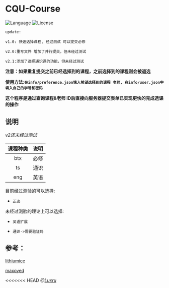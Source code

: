 # CQU-Course
![Language](https://img.shields.io/badge/Language-Python3-red.svg) ![License](https://img.shields.io/badge/License-GPL--3.0-yellow.svg)

` update: `

```CQU 教务处
v1.0: 快速选择课程, 经过测试 可以提交必修

v2.0:重写文件 增加了并行提交，但未经过测试

v2.1:添加了选择通识课的功能，但未经过测试
```
**注意：如果重复提交之前已经选择到的课程，之前选择到的课程则会被退选**

**使用方法:`在info/preference.json填入希望选择到的课程 老师, 在info/user.json中填入自己的学号和密码`**

**这个程序是通过查询课程&老师 ID后直接向服务器提交表单已实现更快的完成选课的操作**

## 说明
*v2还未经过测试*

|课程种类|说明
|:---:|:---:
| btx|必修
| ts |通识
| eng| 英语
目前经过测验的可以选择:

- `正选`

未经过测验的理论上可以选择:

- `英语扩展`

- `通识->需要验证码`

## 参考：

[lithiumice](https://github.com/lithiumice/jwc_cqu)

[maxoyed](https://github.com/maxoyed/cqu_jwc)

<<<<<<< HEAD
*@[Luxru](http://luxru.top)*

